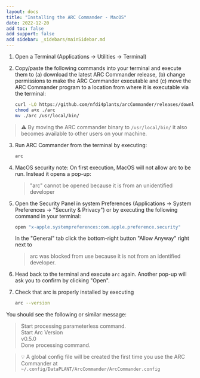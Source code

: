 ```yaml
---
layout: docs
title: "Installing the ARC Commander - MacOS"
date: 2022-12-20
add toc: false
add support: false
add sidebar: _sidebars/mainSidebar.md
---
```


1. Open a Terminal (Applications -> Utilities -> Terminal)

2. Copy/paste the following commands into your terminal and execute them to (a) download the latest ARC Commander release, (b) change permissions to make the ARC Commander executable and (c) move the ARC Commander program to a location from where it is executable via the terminal:

    ```bash
    curl -LO https://github.com/nfdi4plants/arcCommander/releases/download/v0.5.0-osx.x64/arc
    chmod a+x ./arc
    mv ./arc /usr/local/bin/
    ```

> :warning: By moving the ARC commander binary to `/usr/local/bin/` it also becomes available to other users on your machine.

3. Run ARC Commander from the terminal by executing:

    ```bash
    arc
    ```

4. MacOS security note: On first execution, MacOS will not allow arc to be run. Instead it opens a pop-up:

    > "arc" cannot be opened because it is from an unidentified developer

5. Open the Security Panel in system Preferences (Applications -> System Preferences -> "Security & Privacy") or by executing the following command in your terminal:

    ```bash
    open "x-apple.systempreferences:com.apple.preference.security"
    ```

    In the "General" tab click the bottom-right button "Allow Anyway" right next to
    > arc was blocked from use because it is not from an identified developer.

6. Head back to the terminal and execute `arc` again. Another pop-up will ask you to confirm by clicking "Open".

7. Check that arc is properly installed by executing

    ```bash
    arc --version
    ```

You should see the following or similar message:

> Start processing parameterless command.  
> Start Arc Version  
> v0.5.0  
> Done processing command.  

> :bulb: A global config file will be created the first time you use the ARC Commander at `~/.config/DataPLANT/ArcCommander/ArcCommander.config`
